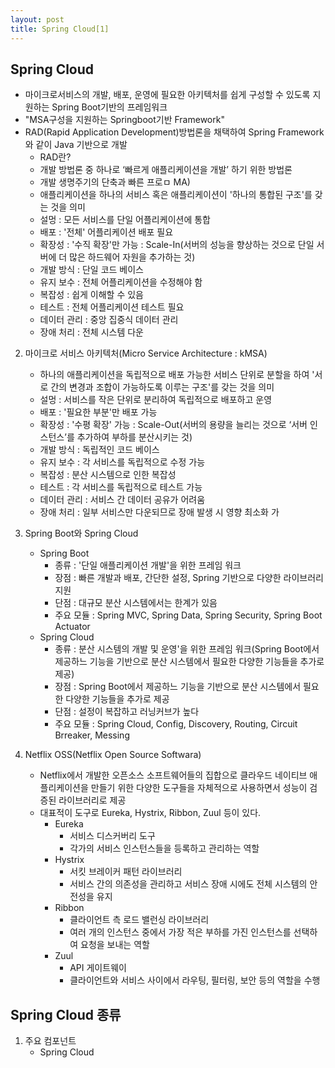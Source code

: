 ```yaml
---
layout: post
title: Spring Cloud[1]
---
```


## Spring Cloud
- 마이크로서비스의 개발, 배포, 운영에 필요한 아키텍처를 쉽게 구성할 수 있도록 지원하는 Spring Boot기반의 프레임워크
- "MSA구성을 지원하는 Springboot기반 Framework"
- RAD(Rapid Application Development)방법론을 채택하여 Spring Framework와 같이 Java 기반으로 개발
    - RAD란?
    - 개발 방법론 중 하나로 ‘빠르게 애플리케이션을 개발’ 하기 위한 방법론
    - 개발 생명주기의 단축과 빠른 프로ㅁ MA)
    - 애플리케이션을 하나의 서비스 혹은 애플리케이션이 '하나의 통합된 구조'를 갖는 것을 의미
    - 설멍 : 모든 서비스를 단일 어플리케이션에 통합
    - 배포 : '전체' 어플리케이션 배포 필요
    - 확장성 : '수직 확장'만 가능 : Scale-In(서버의 성능을 향상하는 것으로 단일 서버에 더 많은 하드웨어 자원을 추가하는 것)
    - 개발 방식 : 단일 코드 베이스
    - 유지 보수 : 전체 어플리케이션을 수정해야 함
    - 복잡성 : 쉽게 이해할 수 있음
    - 테스트 : 전체 어플리케이션 테스트 필요
    - 데이터 관리 : 중앙 집중식 데이터 관리
    - 장애 처리 : 전체 시스템 다운

2. 마이크로 서비스 아키텍처(Micro Service Architecture : kMSA)
    - 하나의 애플리케이션을 독립적으로 배포 가능한 서비스 단위로 분할을 하여 '서로 간의 변경과 조합이 가능하도록 이루는 구조'를 갖는 것을 의미
    - 설멍 : 서비스를 작은 단위로 분리하여 독립적으로 배포하고 운영
    - 배포 : '필요한 부분'만 배포 가능
    - 확장성 : '수평 확장' 가능 : Scale-Out(서버의 용량을 늘리는 것으로 ‘서버 인스턴스’를 추가하여 부하를 분산시키는 것)
    - 개발 방식 : 독립적인 코드 베이스
    - 유지 보수 : 각 서비스를 독립적으로 수정 가능
    - 복잡성 : 분산 시스템으로 인한 복잡성
    - 테스트 : 각 서비스를 독립적으로 테스트 가능
    - 데이터 관리 : 서비스 간 데이터 공유가 어려움
    - 장애 처리 : 일부 서비스만 다운되므로 장애 발생 시 영향 최소화 가
  
3. Spring Boot와 Spring Cloud
    - Spring Boot
        - 종류 : '단일 애플리케이션 개발'을 위한 프레임 워크
        - 장점 : 빠른 개발과 배포, 간단한 설정, Spring 기반으로 다양한 라이브러리 지원
        - 단점 : 대규모 분산 시스템에서는 한계가 있음
        - 주요 모듈 : Spring MVC, Spring Data, Spring Security, Spring Boot Actuator
    - Spring Cloud
        - 종류 : 분산 시스템의 개발 및 운영'을 위한 프레임 워크(Spring Boot에서 제공하느 기능을 기반으로 분산 시스템에서 필요한 다양한 기능들을 추가로 제공)
        - 장점 :  Spring Boot에서 제공하느 기능을 기반으로 분산 시스템에서 필요한 다양한 기능들을 추가로 제공
        - 단점 : 설정이 복잡하고 러닝커브가 높다
        - 주요 모듈 : Spring Cloud, Config, Discovery, Routing, Circuit Brreaker, Messing
4. Netflix OSS(Netflix Open Source Softwara)
    - Netflix에서 개발한 오픈소스 소프트웨어들의 집합으로 클라우드 네이티브 애플리케이션을 만들기 위한 다양한 도구들을 자체적으로 사용하면서 성능이 검증된 라이브러리로 제공
    - 대표적이 도구로 Eureka, Hystrix, Ribbon, Zuul 등이 있다.
        - Eureka
            - 서비스 디스커버리 도구
            - 각가의 서비스 인스턴스들을 등록하고 관리하는 역할 
        - Hystrix
            - 서킷 브레이커 패턴 라이브러리
            - 서비스 간의 의존성을 관리하고 서비스 장애 시에도 전체 시스템의 안전성을 유지
        - Ribbon
            - 클라이언트 측 로드 밸런싱 라이브러리
            - 여러 개의 인스턴스 중에서 가장 적은 부하를 가진 인스턴스를 선택하여 요청을 보내는 역할     
        - Zuul
            - API 게이트웨이
            - 클라이언트와 서비스 사이에서 라우팅, 필터링, 보안 등의 역할을 수행

## Spring Cloud 종류
1. 주요 컴포넌트
    - Spring Cloud 











